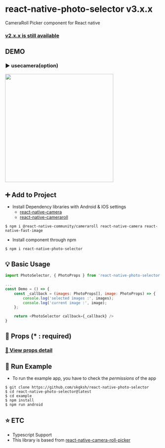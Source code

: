 # react-native-photo-selector v3.x.x

CameraRoll Picker component for React native

<a href="https://github.com/skqksh/react-native-photo-selector/blob/master/PhotoSelector_v2.md"><h3>v2.x.x is still available</h3></a>

## DEMO

### :arrow_forward: usecamera(option)

<a href="https://github.com/skqksh/react-native-photo-selector/blob/master/demo/photo-selector-v3.gif"><img src="https://lh3.googleusercontent.com/pw/ACtC-3dyBBE4ybjwxColf7gaOWrv3dsOqXXKOa0u4rRgbe-bfrBlptj7z5eQ8Jn40ToPZzem8aL0P6DAfzzLA4bgozS16VN-6Pl3reA4Eu-uLJ1t4oIjNxhyr-zIOclb5Fsq4E57DjvTFGHVcyctJKBziarx=w222-h480-no?authuser=0" width="350"></a>

## :heavy_plus_sign: Add to Project

- Install Dependency libraries with Android & IOS settings
  - [react-native-camera](https://github.com/react-native-community/react-native-camera)
  - [react-native-cameraroll](https://github.com/react-native-community/react-native-cameraroll)

```
$ npm i @react-native-community/cameraroll react-native-camera react-native-fast-image
```

- Install component through npm

```
$ npm i react-native-photo-selector
```

## :bulb: Basic Usage

```js
import PhotoSelector, { PhotoProps } from 'react-native-photo-selector';

...
const Demo = () => {
    const _callback = (images: PhotoProps[], image: PhotoProps) => {
        console.log('selected images :', images);
        console.log('current image :', image);
    };

    return <PhotoSelector callback={_callback} />
}

```

## :wrench: Props (\* : required)

<a href="https://github.com/skqksh/react-native-photo-selector/blob/master/PropsDetail.md"><h3> :eyes: View props detail</h3></a>

## :calling: Run Example

- To run the example app, you have to check the _permissions_ of the app

```
$ git clone https://github.com/skqksh/react-native-photo-selector
$ cd react-native-photo-selector@latest
$ cd example
$ npm install
$ npm run android
```

## :star: ETC

- Typescript Support
- This library is based from [react-native-camera-roll-picker](https://www.npmjs.com/package/react-native-camera-roll-picker)
